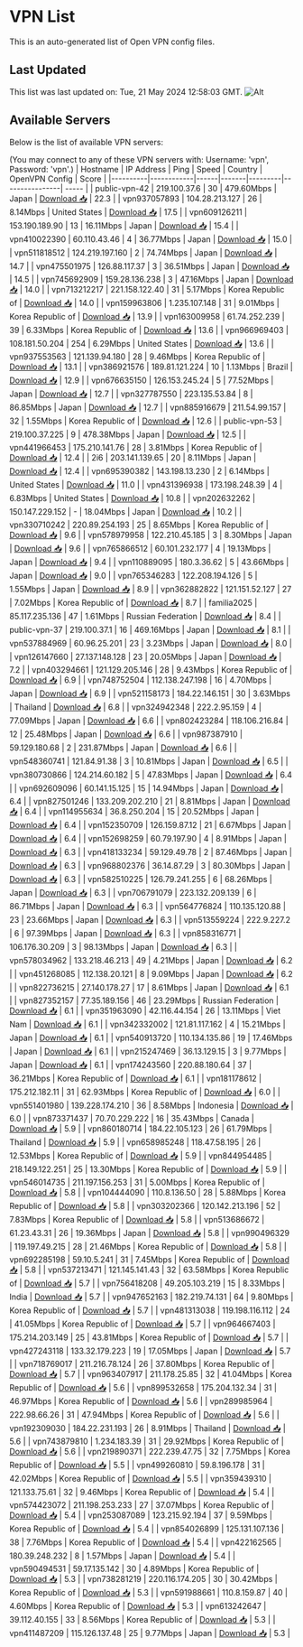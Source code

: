 # VPN List

This is an auto-generated list of Open VPN config files.

## Last Updated

This list was last updated on: Tue, 21 May 2024 12:58:03 GMT.
![Alt](https://repobeats.axiom.co/api/embed/186b98318ef1479477931607c1ad7d823f12451f.svg "Repobeats analytics image")

## Available Servers

Below is the list of available VPN servers:

(You may connect to any of these VPN servers with: Username: 'vpn', Password: 'vpn'.)
| Hostname | IP Address | Ping | Speed | Country | OpenVPN Config | Score |
|----------|------------|------|-------|---------|----------------| ----- |
| public-vpn-42 | 219.100.37.6 | 30 | 479.60Mbps | Japan | [Download 📥](./configs/server_0_JP.ovpn) | 22.3 |
| vpn937057893 | 104.28.213.127 | 26 | 8.14Mbps | United States | [Download 📥](./configs/server_1_US.ovpn) | 17.5 |
| vpn609126211 | 153.190.189.90 | 13 | 16.11Mbps | Japan | [Download 📥](./configs/server_2_JP.ovpn) | 15.4 |
| vpn410022390 | 60.110.43.46 | 4 | 36.77Mbps | Japan | [Download 📥](./configs/server_3_JP.ovpn) | 15.0 |
| vpn511818512 | 124.219.197.160 | 2 | 74.74Mbps | Japan | [Download 📥](./configs/server_4_JP.ovpn) | 14.7 |
| vpn475501975 | 126.88.117.37 | 3 | 36.51Mbps | Japan | [Download 📥](./configs/server_5_JP.ovpn) | 14.5 |
| vpn745692909 | 159.28.136.238 | 3 | 47.16Mbps | Japan | [Download 📥](./configs/server_6_JP.ovpn) | 14.0 |
| vpn713212217 | 221.158.122.40 | 31 | 5.17Mbps | Korea Republic of | [Download 📥](./configs/server_7_KR.ovpn) | 14.0 |
| vpn159963806 | 1.235.107.148 | 31 | 9.01Mbps | Korea Republic of | [Download 📥](./configs/server_8_KR.ovpn) | 13.9 |
| vpn163009958 | 61.74.252.239 | 39 | 6.33Mbps | Korea Republic of | [Download 📥](./configs/server_9_KR.ovpn) | 13.6 |
| vpn966969403 | 108.181.50.204 | 254 | 6.29Mbps | United States | [Download 📥](./configs/server_10_US.ovpn) | 13.6 |
| vpn937553563 | 121.139.94.180 | 28 | 9.46Mbps | Korea Republic of | [Download 📥](./configs/server_11_KR.ovpn) | 13.1 |
| vpn386921576 | 189.81.121.224 | 10 | 1.13Mbps | Brazil | [Download 📥](./configs/server_12_BR.ovpn) | 12.9 |
| vpn676635150 | 126.153.245.24 | 5 | 77.52Mbps | Japan | [Download 📥](./configs/server_13_JP.ovpn) | 12.7 |
| vpn327787550 | 223.135.53.84 | 8 | 86.85Mbps | Japan | [Download 📥](./configs/server_14_JP.ovpn) | 12.7 |
| vpn885916679 | 211.54.99.157 | 32 | 1.55Mbps | Korea Republic of | [Download 📥](./configs/server_15_KR.ovpn) | 12.6 |
| public-vpn-53 | 219.100.37.225 | 9 | 478.38Mbps | Japan | [Download 📥](./configs/server_16_JP.ovpn) | 12.5 |
| vpn441966453 | 175.210.141.76 | 28 | 3.81Mbps | Korea Republic of | [Download 📥](./configs/server_17_KR.ovpn) | 12.4 |
| 2i6 | 203.141.139.65 | 20 | 8.11Mbps | Japan | [Download 📥](./configs/server_18_JP.ovpn) | 12.4 |
| vpn695390382 | 143.198.13.230 | 2 | 6.14Mbps | United States | [Download 📥](./configs/server_19_US.ovpn) | 11.0 |
| vpn431396938 | 173.198.248.39 | 4 | 6.83Mbps | United States | [Download 📥](./configs/server_20_US.ovpn) | 10.8 |
| vpn202632262 | 150.147.229.152 | - | 18.04Mbps | Japan | [Download 📥](./configs/server_21_JP.ovpn) | 10.2 |
| vpn330710242 | 220.89.254.193 | 25 | 8.65Mbps | Korea Republic of | [Download 📥](./configs/server_22_KR.ovpn) | 9.6 |
| vpn578979958 | 122.210.45.185 | 3 | 8.30Mbps | Japan | [Download 📥](./configs/server_23_JP.ovpn) | 9.6 |
| vpn765866512 | 60.101.232.177 | 4 | 19.13Mbps | Japan | [Download 📥](./configs/server_24_JP.ovpn) | 9.4 |
| vpn110889095 | 180.3.36.62 | 5 | 43.66Mbps | Japan | [Download 📥](./configs/server_25_JP.ovpn) | 9.0 |
| vpn765346283 | 122.208.194.126 | 5 | 1.55Mbps | Japan | [Download 📥](./configs/server_26_JP.ovpn) | 8.9 |
| vpn362882822 | 121.151.52.127 | 27 | 7.02Mbps | Korea Republic of | [Download 📥](./configs/server_27_KR.ovpn) | 8.7 |
| familia2025 | 85.117.235.136 | 47 | 1.61Mbps | Russian Federation | [Download 📥](./configs/server_28_RU.ovpn) | 8.4 |
| public-vpn-37 | 219.100.37.1 | 16 | 469.16Mbps | Japan | [Download 📥](./configs/server_29_JP.ovpn) | 8.1 |
| vpn537884969 | 60.96.25.201 | 23 | 3.23Mbps | Japan | [Download 📥](./configs/server_30_JP.ovpn) | 8.0 |
| vpn126147660 | 27.137.148.128 | 23 | 20.05Mbps | Japan | [Download 📥](./configs/server_31_JP.ovpn) | 7.2 |
| vpn403294661 | 121.129.205.146 | 28 | 9.43Mbps | Korea Republic of | [Download 📥](./configs/server_32_KR.ovpn) | 6.9 |
| vpn748752504 | 112.138.247.198 | 16 | 4.70Mbps | Japan | [Download 📥](./configs/server_33_JP.ovpn) | 6.9 |
| vpn521158173 | 184.22.146.151 | 30 | 3.63Mbps | Thailand | [Download 📥](./configs/server_34_TH.ovpn) | 6.8 |
| vpn324942348 | 222.2.95.159 | 4 | 77.09Mbps | Japan | [Download 📥](./configs/server_35_JP.ovpn) | 6.6 |
| vpn802423284 | 118.106.216.84 | 12 | 25.48Mbps | Japan | [Download 📥](./configs/server_36_JP.ovpn) | 6.6 |
| vpn987387910 | 59.129.180.68 | 2 | 231.87Mbps | Japan | [Download 📥](./configs/server_37_JP.ovpn) | 6.6 |
| vpn548360741 | 121.84.91.38 | 3 | 10.81Mbps | Japan | [Download 📥](./configs/server_38_JP.ovpn) | 6.5 |
| vpn380730866 | 124.214.60.182 | 5 | 47.83Mbps | Japan | [Download 📥](./configs/server_39_JP.ovpn) | 6.4 |
| vpn692609096 | 60.141.15.125 | 15 | 14.94Mbps | Japan | [Download 📥](./configs/server_40_JP.ovpn) | 6.4 |
| vpn827501246 | 133.209.202.210 | 21 | 8.81Mbps | Japan | [Download 📥](./configs/server_41_JP.ovpn) | 6.4 |
| vpn114955634 | 36.8.250.204 | 15 | 20.52Mbps | Japan | [Download 📥](./configs/server_42_JP.ovpn) | 6.4 |
| vpn152350709 | 126.159.87.12 | 21 | 6.67Mbps | Japan | [Download 📥](./configs/server_43_JP.ovpn) | 6.4 |
| vpn152698259 | 60.79.197.90 | 4 | 8.91Mbps | Japan | [Download 📥](./configs/server_44_JP.ovpn) | 6.3 |
| vpn418133234 | 59.129.49.78 | 2 | 87.46Mbps | Japan | [Download 📥](./configs/server_45_JP.ovpn) | 6.3 |
| vpn968802376 | 36.14.87.29 | 3 | 80.30Mbps | Japan | [Download 📥](./configs/server_46_JP.ovpn) | 6.3 |
| vpn582510225 | 126.79.241.255 | 6 | 68.26Mbps | Japan | [Download 📥](./configs/server_47_JP.ovpn) | 6.3 |
| vpn706791079 | 223.132.209.139 | 6 | 86.71Mbps | Japan | [Download 📥](./configs/server_48_JP.ovpn) | 6.3 |
| vpn564776824 | 110.135.120.88 | 23 | 23.66Mbps | Japan | [Download 📥](./configs/server_49_JP.ovpn) | 6.3 |
| vpn513559224 | 222.9.227.2 | 6 | 97.39Mbps | Japan | [Download 📥](./configs/server_50_JP.ovpn) | 6.3 |
| vpn858316771 | 106.176.30.209 | 3 | 98.13Mbps | Japan | [Download 📥](./configs/server_51_JP.ovpn) | 6.3 |
| vpn578034962 | 133.218.46.213 | 49 | 4.21Mbps | Japan | [Download 📥](./configs/server_52_JP.ovpn) | 6.2 |
| vpn451268085 | 112.138.20.121 | 8 | 9.09Mbps | Japan | [Download 📥](./configs/server_53_JP.ovpn) | 6.2 |
| vpn822736215 | 27.140.178.27 | 17 | 8.61Mbps | Japan | [Download 📥](./configs/server_54_JP.ovpn) | 6.1 |
| vpn827352157 | 77.35.189.156 | 46 | 23.29Mbps | Russian Federation | [Download 📥](./configs/server_55_RU.ovpn) | 6.1 |
| vpn351963090 | 42.116.44.154 | 26 | 13.11Mbps | Viet Nam | [Download 📥](./configs/server_56_VN.ovpn) | 6.1 |
| vpn342332002 | 121.81.117.162 | 4 | 15.21Mbps | Japan | [Download 📥](./configs/server_57_JP.ovpn) | 6.1 |
| vpn540913720 | 110.134.135.86 | 19 | 17.46Mbps | Japan | [Download 📥](./configs/server_58_JP.ovpn) | 6.1 |
| vpn215247469 | 36.13.129.15 | 3 | 9.77Mbps | Japan | [Download 📥](./configs/server_59_JP.ovpn) | 6.1 |
| vpn174243560 | 220.88.180.64 | 37 | 36.21Mbps | Korea Republic of | [Download 📥](./configs/server_60_KR.ovpn) | 6.1 |
| vpn181178612 | 175.212.182.11 | 31 | 62.93Mbps | Korea Republic of | [Download 📥](./configs/server_61_KR.ovpn) | 6.0 |
| vpn551401980 | 139.228.174.210 | 36 | 8.58Mbps | Indonesia | [Download 📥](./configs/server_62_ID.ovpn) | 6.0 |
| vpn873371437 | 70.70.229.222 | 16 | 35.43Mbps | Canada | [Download 📥](./configs/server_63_CA.ovpn) | 5.9 |
| vpn860180714 | 184.22.105.123 | 26 | 61.79Mbps | Thailand | [Download 📥](./configs/server_64_TH.ovpn) | 5.9 |
| vpn658985248 | 118.47.58.195 | 26 | 12.53Mbps | Korea Republic of | [Download 📥](./configs/server_65_KR.ovpn) | 5.9 |
| vpn844954485 | 218.149.122.251 | 25 | 13.30Mbps | Korea Republic of | [Download 📥](./configs/server_66_KR.ovpn) | 5.9 |
| vpn546014735 | 211.197.156.253 | 31 | 5.00Mbps | Korea Republic of | [Download 📥](./configs/server_67_KR.ovpn) | 5.8 |
| vpn104444090 | 110.8.136.50 | 28 | 5.88Mbps | Korea Republic of | [Download 📥](./configs/server_68_KR.ovpn) | 5.8 |
| vpn303202366 | 120.142.213.196 | 52 | 7.83Mbps | Korea Republic of | [Download 📥](./configs/server_69_KR.ovpn) | 5.8 |
| vpn513686672 | 61.23.43.31 | 26 | 19.36Mbps | Japan | [Download 📥](./configs/server_70_JP.ovpn) | 5.8 |
| vpn990496329 | 119.197.49.215 | 28 | 21.46Mbps | Korea Republic of | [Download 📥](./configs/server_71_KR.ovpn) | 5.8 |
| vpn692285198 | 59.10.5.241 | 31 | 7.45Mbps | Korea Republic of | [Download 📥](./configs/server_72_KR.ovpn) | 5.8 |
| vpn537213471 | 121.145.141.43 | 32 | 63.58Mbps | Korea Republic of | [Download 📥](./configs/server_73_KR.ovpn) | 5.7 |
| vpn756418208 | 49.205.103.219 | 15 | 8.33Mbps | India | [Download 📥](./configs/server_74_IN.ovpn) | 5.7 |
| vpn947652163 | 182.219.74.131 | 64 | 9.80Mbps | Korea Republic of | [Download 📥](./configs/server_75_KR.ovpn) | 5.7 |
| vpn481313038 | 119.198.116.112 | 24 | 41.05Mbps | Korea Republic of | [Download 📥](./configs/server_76_KR.ovpn) | 5.7 |
| vpn964667403 | 175.214.203.149 | 25 | 43.81Mbps | Korea Republic of | [Download 📥](./configs/server_77_KR.ovpn) | 5.7 |
| vpn427243118 | 133.32.179.223 | 19 | 17.05Mbps | Japan | [Download 📥](./configs/server_78_JP.ovpn) | 5.7 |
| vpn718769017 | 211.216.78.124 | 26 | 37.80Mbps | Korea Republic of | [Download 📥](./configs/server_79_KR.ovpn) | 5.7 |
| vpn963407917 | 211.178.25.85 | 32 | 41.04Mbps | Korea Republic of | [Download 📥](./configs/server_80_KR.ovpn) | 5.6 |
| vpn899532658 | 175.204.132.34 | 31 | 46.97Mbps | Korea Republic of | [Download 📥](./configs/server_81_KR.ovpn) | 5.6 |
| vpn289985964 | 222.98.66.26 | 31 | 47.94Mbps | Korea Republic of | [Download 📥](./configs/server_82_KR.ovpn) | 5.6 |
| vpn192309030 | 184.22.231.193 | 26 | 8.91Mbps | Thailand | [Download 📥](./configs/server_83_TH.ovpn) | 5.6 |
| vpn743879810 | 1.234.183.39 | 31 | 29.92Mbps | Korea Republic of | [Download 📥](./configs/server_84_KR.ovpn) | 5.6 |
| vpn219890371 | 222.239.47.75 | 32 | 7.75Mbps | Korea Republic of | [Download 📥](./configs/server_85_KR.ovpn) | 5.5 |
| vpn499260810 | 59.8.196.178 | 31 | 42.02Mbps | Korea Republic of | [Download 📥](./configs/server_86_KR.ovpn) | 5.5 |
| vpn359439310 | 121.133.75.61 | 32 | 9.46Mbps | Korea Republic of | [Download 📥](./configs/server_87_KR.ovpn) | 5.4 |
| vpn574423072 | 211.198.253.233 | 27 | 37.07Mbps | Korea Republic of | [Download 📥](./configs/server_88_KR.ovpn) | 5.4 |
| vpn253087089 | 123.215.92.194 | 37 | 9.59Mbps | Korea Republic of | [Download 📥](./configs/server_89_KR.ovpn) | 5.4 |
| vpn854026899 | 125.131.107.136 | 38 | 7.76Mbps | Korea Republic of | [Download 📥](./configs/server_90_KR.ovpn) | 5.4 |
| vpn422162565 | 180.39.248.232 | 8 | 1.57Mbps | Japan | [Download 📥](./configs/server_91_JP.ovpn) | 5.4 |
| vpn590494531 | 59.17.135.142 | 30 | 4.89Mbps | Korea Republic of | [Download 📥](./configs/server_92_KR.ovpn) | 5.3 |
| vpn738281219 | 220.116.174.205 | 30 | 30.42Mbps | Korea Republic of | [Download 📥](./configs/server_93_KR.ovpn) | 5.3 |
| vpn591988661 | 110.8.159.87 | 40 | 4.60Mbps | Korea Republic of | [Download 📥](./configs/server_94_KR.ovpn) | 5.3 |
| vpn613242647 | 39.112.40.155 | 33 | 8.56Mbps | Korea Republic of | [Download 📥](./configs/server_95_KR.ovpn) | 5.3 |
| vpn411487209 | 115.126.137.48 | 25 | 9.77Mbps | Japan | [Download 📥](./configs/server_96_JP.ovpn) | 5.3 |

